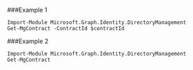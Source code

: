 ###Example 1
```
Import-Module Microsoft.Graph.Identity.DirectoryManagement
Get-MgContract -ContractId $contractId
```
###Example 2
```
Import-Module Microsoft.Graph.Identity.DirectoryManagement
Get-MgContract
```
